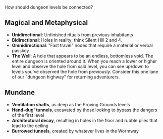 How should dungeon levels be connected?

## Magical and Metaphysical
* **Unidirectional**: Unfinished rituals from previous inhabitants
* **Bidirectional**: Holes in reality; think Silent Hill 2 and 4.
* **Omnidirectional**: "Fast travel" nodes that require a material or verbal passkey
* **The Well**: A hole that appears to be an endless, bottomless void. The entire dungeon is oriented around it. When you reach a lower or higher level and observe the hole from said level, you can see up/down to levels you've observed the hole from previously. Consider this one lane of our "dungeon highway" for returning adventurers.
## Mundane
* **Ventilation shafts**, as deep as the Proving Grounds levels
* **Hand-dug' tunnels**, excavated by those looking to bypass the dangers of the first level
* **Architectural decay**, resulting in holes in the floor and rubble piles that lead to the ceiling
* **Burrowed tunnels**, created by whatever lives in the Wormway